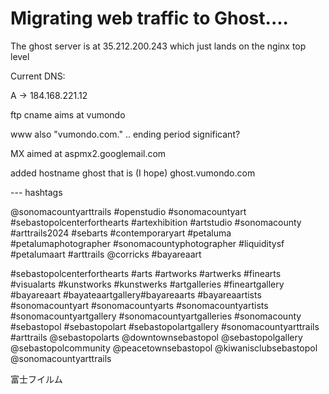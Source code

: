 # Migrating web traffic to Ghost....

The ghost server is at 35.212.200.243 which just lands on the nginx top level

Current DNS:

A -> 184.168.221.12

ftp cname aims at vumondo

www also "vumondo.com."  .. ending period significant? 

MX aimed at aspmx2.googlemail.com

added hostname ghost that is (I hope) ghost.vumondo.com





--- hashtags

@sonomacountyarttrails #openstudio #sonomacountyart #sebastopolcenterforthearts #artexhibition #artstudio #sonomacounty #arttrails2024 #sebarts #contemporaryart #petaluma #petalumaphotographer #sonomacountyphotographer #liquiditysf #petalumaart #arttrails @corricks #bayareaart 

#sebastopolcenterforthearts #arts #artworks #artwerks #finearts #visualarts #kunstworks #kunstwerks #artgalleries #fineartgallery #bayareaart #bayateaartgallery#bayareaarts #bayareaartists #sonomacountyart #sonomacountyarts #sonomacountyartists #sonomacountyartgallery #sonomacountyartgalleries #sonomacounty #sebastopol #sebastopolart #sebastopolartgallery #sonomacountyarttrails #arttrails @sebastopolarts @downtownsebastopol @sebastopolgallery @sebastopolcommunity @peacetownsebastopol @kiwanisclubsebastopol @sonomacountyarttrails

富士フイルム
